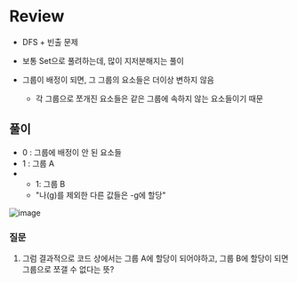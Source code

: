 # Review
- DFS + 빈출 문제
- 보통 Set으로 풀려하는데, 많이 지저분해지는 풀이

- 그룹이 배정이 되면, 그 그룹의 요소들은 더이상 변하지 않음
  - 각 그룹으로 쪼개진 요소들은 같은 그룹에 속하지 않는 요소들이기 때문
 
## 풀이
- 0 : 그룹에 배정이 안 된 요소들
- 1 : 그룹 A
- - 1: 그룹 B
  - "나(g)를 제외한 다른 값들은 -g에 할당"
 
![image](https://github.com/eunbileeme/algorithm/assets/103405457/45d68843-3805-438b-9bef-6849e18d5c99)

### 질문
1. 그럼 결과적으로 코드 상에서는 그룹 A에 할당이 되어야하고, 그룹 B에 할당이 되면 그룹으로 쪼갤 수 없다는 뜻?
